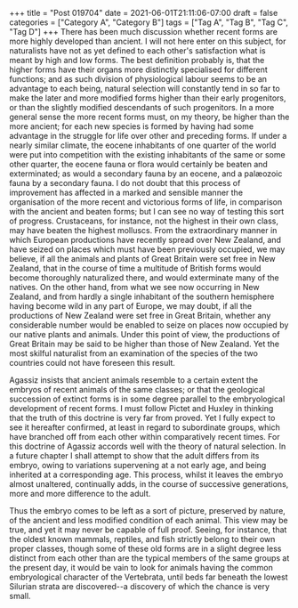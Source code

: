 +++
title = "Post 019704"
date = 2021-06-01T21:11:06-07:00
draft = false
categories = ["Category A", "Category B"]
tags = ["Tag A", "Tag B", "Tag C", "Tag D"]
+++
There has been much discussion whether recent forms are more highly developed than ancient. I will not here enter on this subject, for naturalists have not as yet defined to each other's satisfaction what is meant by high and low forms. The best definition probably is, that the higher forms have their organs more distinctly specialised for different functions; and as such division of physiological labour seems to be an advantage to each being, natural selection will constantly tend in so far to make the later and more modified forms higher than their early progenitors, or than the slightly modified descendants of such progenitors. In a more general sense the more recent forms must, on my theory, be higher than the more ancient; for each new species is formed by having had some advantage in the struggle for life over other and preceding forms. If under a nearly similar climate, the eocene inhabitants of one quarter of the world were put into competition with the existing inhabitants of the same or some other quarter, the eocene fauna or flora would certainly be beaten and exterminated; as would a secondary fauna by an eocene, and a palæozoic fauna by a secondary fauna. I do not doubt that this process of improvement has affected in a marked and sensible manner the organisation of the more recent and victorious forms of life, in comparison with the ancient and beaten forms; but I can see no way of testing this sort of progress. Crustaceans, for instance, not the highest in their own class, may have beaten the highest molluscs. From the extraordinary manner in which European productions have recently spread over New Zealand, and have seized on places which must have been previously occupied, we may believe, if all the animals and plants of Great Britain were set free in New Zealand, that in the course of time a multitude of British forms would become thoroughly naturalized there, and would exterminate many of the natives. On the other hand, from what we see now occurring in New Zealand, and from hardly a single inhabitant of the southern hemisphere having become wild in any part of Europe, we may doubt, if all the productions of New Zealand were set free in Great Britain, whether any considerable number would be enabled to seize on places now occupied by our native plants and animals. Under this point of view, the productions of Great Britain may be said to be higher than those of New Zealand. Yet the most skilful naturalist from an examination of the species of the two countries could not have foreseen this result.

Agassiz insists that ancient animals resemble to a certain extent the embryos of recent animals of the same classes; or that the geological succession of extinct forms is in some degree parallel to the embryological development of recent forms. I must follow Pictet and Huxley in thinking that the truth of this doctrine is very far from proved. Yet I fully expect to see it hereafter confirmed, at least in regard to subordinate groups, which have branched off from each other within comparatively recent times. For this doctrine of Agassiz accords well with the theory of natural selection. In a future chapter I shall attempt to show that the adult differs from its embryo, owing to variations supervening at a not early age, and being inherited at a corresponding age. This process, whilst it leaves the embryo almost unaltered, continually adds, in the course of successive generations, more and more difference to the adult.

Thus the embryo comes to be left as a sort of picture, preserved by nature, of the ancient and less modified condition of each animal. This view may be true, and yet it may never be capable of full proof. Seeing, for instance, that the oldest known mammals, reptiles, and fish strictly belong to their own proper classes, though some of these old forms are in a slight degree less distinct from each other than are the typical members of the same groups at the present day, it would be vain to look for animals having the common embryological character of the Vertebrata, until beds far beneath the lowest Silurian strata are discovered--a discovery of which the chance is very small.
